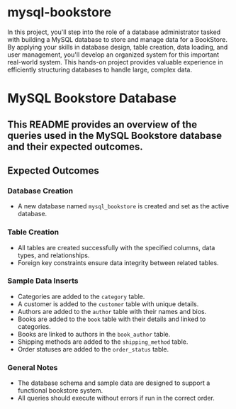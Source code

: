 # mysql-bookstore
In this project, you'll step into the role of a database administrator tasked with building a MySQL database to store and manage data for a BookStore. By applying your skills in database design, table creation, data loading, and user management, you'll develop an organized system for this important real-world system. This hands-on project provides valuable experience in efficiently structuring databases to handle large, complex data.
# MySQL Bookstore Database
This README provides an overview of the queries used in the MySQL Bookstore database and their expected outcomes.
---
## Expected Outcomes

### Database Creation
- A new database named `mysql_bookstore` is created and set as the active database.

### Table Creation
- All tables are created successfully with the specified columns, data types, and relationships.
- Foreign key constraints ensure data integrity between related tables.

### Sample Data Inserts
- Categories are added to the `category` table.
- A customer is added to the `customer` table with unique details.
- Authors are added to the `author` table with their names and bios.
- Books are added to the `book` table with their details and linked to categories.
- Books are linked to authors in the `book_author` table.
- Shipping methods are added to the `shipping_method` table.
- Order statuses are added to the `order_status` table.

### General Notes
- The database schema and sample data are designed to support a functional bookstore system.
- All queries should execute without errors if run in the correct order.